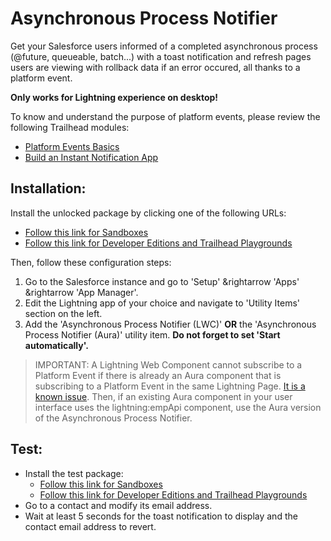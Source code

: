 # Asynchronous Process Notifier

Get your Salesforce users informed of a completed asynchronous process (@future, queueable, batch...) with a toast notification and refresh pages users are viewing with rollback data if an error occured, all thanks to a platform event.

**Only works for Lightning experience on desktop!**

To know and understand the purpose of platform events, please review the following Trailhead modules:
-   [Platform Events Basics](https://trailhead.salesforce.com/en/content/learn/modules/platform_events_basics)
-   [Build an Instant Notification App](https://trailhead.salesforce.com/en/content/learn/projects/workshop-platform-events)


## Installation:
Install the unlocked package by clicking one of the following URLs:
-   [Follow this link for Sandboxes](https://test.salesforce.com/packaging/installPackage.apexp?p0=04t3X000002mHGmQAM "https://test.salesforce.com/packaging/installPackage.apexp?p0=04t3X000002mHGmQAM")
-   [Follow this link for Developer Editions and Trailhead Playgrounds](https://login.salesforce.com/packaging/installPackage.apexp?p0=04t3X000002mHGmQAM "https://login.salesforce.com/packaging/installPackage.apexp?p0=04t3X000002mHGmQAM")

Then, follow these configuration steps:
1. Go to the Salesforce instance and go to 'Setup' &rightarrow 'Apps' &rightarrow 'App Manager'.
2. Edit the Lightning app of your choice and navigate to 'Utility Items' section on the left.
3. Add the 'Asynchronous Process Notifier (LWC)' **OR** the 'Asynchronous Process Notifier (Aura)' utility item. **Do not forget to set 'Start automatically'.**

> IMPORTANT: A Lightning Web Component cannot subscribe to a Platform Event if there is already an Aura component that is subscribing to a Platform Event in the same Lightning Page. [It is a known issue](https://github.com/salesforce/lwc/issues/1618 "LWC EmpApi does not work when there is an Aura component using EmpApi #1618"). Then, if an existing Aura component in your user interface uses the lightning:empApi component, use the Aura version of the Asynchronous Process Notifier.

## Test:

-   Install the test package:
	-   [Follow this link for Sandboxes](https://test.salesforce.com/packaging/installPackage.apexp?p0=04t3X000002mQ0AQAU "https://test.salesforce.com/packaging/installPackage.apexp?p0=04t3X000002mQ0AQAU")
    -   [Follow this link for Developer Editions and Trailhead Playgrounds](https://login.salesforce.com/packaging/installPackage.apexp?p0=04t3X000002mQ0AQAU "https://login.salesforce.com/packaging/installPackage.apexp?p0=04t3X000002mQ0AQAU")
-   Go to a contact and modify its email address.
-   Wait at least 5 seconds for the toast notification to display and the contact email address to revert.
